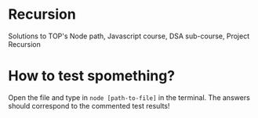 # Recursion

Solutions to TOP's Node path, Javascript course, DSA sub-course, Project Recursion

# How to test spomething?

Open the file and type in `node [path-to-file]` in the terminal. The answers should correspond to the commented test results!
